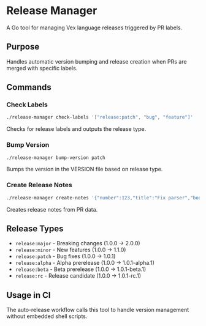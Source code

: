 # Release Manager

A Go tool for managing Vex language releases triggered by PR labels.

## Purpose

Handles automatic version bumping and release creation when PRs are merged with specific labels.

## Commands

### Check Labels
```bash
./release-manager check-labels '["release:patch", "bug", "feature"]'
```
Checks for release labels and outputs the release type.

### Bump Version  
```bash
./release-manager bump-version patch
```
Bumps the version in the VERSION file based on release type.

### Create Release Notes
```bash
./release-manager create-notes '{"number":123,"title":"Fix parser","body":"Details...","author":"user","release_type":"patch"}'
```
Creates release notes from PR data.

## Release Types

- `release:major` - Breaking changes (1.0.0 → 2.0.0)
- `release:minor` - New features (1.0.0 → 1.1.0)  
- `release:patch` - Bug fixes (1.0.0 → 1.0.1)
- `release:alpha` - Alpha prerelease (1.0.0 → 1.0.1-alpha.1)
- `release:beta` - Beta prerelease (1.0.0 → 1.0.1-beta.1)
- `release:rc` - Release candidate (1.0.0 → 1.0.1-rc.1)

## Usage in CI

The auto-release workflow calls this tool to handle version management without embedded shell scripts.
